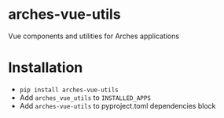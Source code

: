# arches-vue-utils
Vue components and utilities for Arches applications

# Installation
- `pip install arches-vue-utils`
- Add `arches_vue_utils` to `INSTALLED_APPS`
- Add `arches-vue-utils` to pyproject.toml dependencies block
